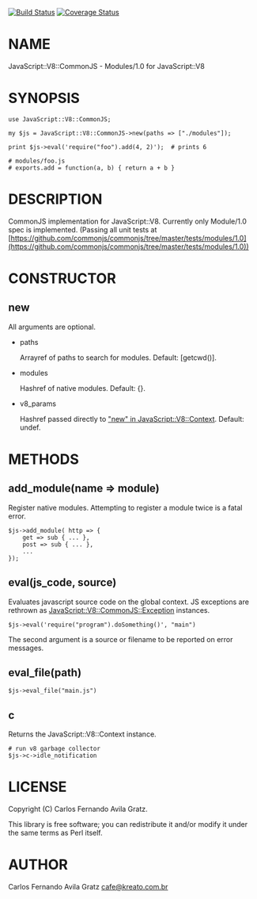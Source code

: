 [![Build Status](https://travis-ci.org/cafe01/javascript-v8-commonjs.svg?branch=master)](https://travis-ci.org/cafe01/javascript-v8-commonjs) [![Coverage Status](https://img.shields.io/coveralls/cafe01/javascript-v8-commonjs/master.svg?style=flat)](https://coveralls.io/r/cafe01/javascript-v8-commonjs?branch=master)
# NAME

JavaScript::V8::CommonJS - Modules/1.0 for JavaScript::V8

# SYNOPSIS

    use JavaScript::V8::CommonJS;

    my $js = JavaScript::V8::CommonJS->new(paths => ["./modules"]);

    print $js->eval('require("foo").add(4, 2)');  # prints 6

    # modules/foo.js
    # exports.add = function(a, b) { return a + b }

# DESCRIPTION

CommonJS implementation for JavaScript::V8. Currently only Module/1.0 spec is implemented. (Passing all unit tests at [https://github.com/commonjs/commonjs/tree/master/tests/modules/1.0](https://github.com/commonjs/commonjs/tree/master/tests/modules/1.0))

# CONSTRUCTOR

## new

All arguments are optional.

- paths

    Arrayref of paths to search for modules. Default: \[getcwd()\].

- modules

    Hashref of native modules. Default: {}.

- v8\_params

    Hashref passed directly to ["new" in JavaScript::V8::Context](https://metacpan.org/pod/JavaScript::V8::Context#new). Default: undef.

# METHODS

## add\_module(name => module)

Register native modules. Attempting to register a module twice is a fatal error.

    $js->add_module( http => {
        get => sub { ... },
        post => sub { ... },
        ...
    });

## eval(js\_code, source)

Evaluates javascript source code on the global context. JS exceptions are rethrown as [JavaScript::V8::CommonJS::Exception](https://metacpan.org/pod/JavaScript::V8::CommonJS::Exception) instances.

    $js->eval('require("program").doSomething()', "main")

The second argument is a source or filename to be reported on error messages.

## eval\_file(path)

    $js->eval_file("main.js")

## c

Returns the JavaScript::V8::Context instance.

    # run v8 garbage collector
    $js->c->idle_notification

# LICENSE

Copyright (C) Carlos Fernando Avila Gratz.

This library is free software; you can redistribute it and/or modify
it under the same terms as Perl itself.

# AUTHOR

Carlos Fernando Avila Gratz <cafe@kreato.com.br>
